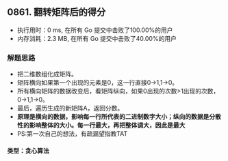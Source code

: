 ## 0861. 翻转矩阵后的得分
- 执行用时：0 ms, 在所有 Go 提交中击败了100.00%的用户
- 内存消耗：2.3 MB, 在所有 Go 提交中击败了40.00%的用户

### 解题思路
- 把二维数组化成矩阵。
- 矩阵横向如果第一个出现的元素是0，这一行直接0->1,1->0。
- 所有横向矩阵的数据改变后，看矩阵纵向，如果0出现的次数>1出现的次数，0->1,1->0。
- 最后，遍历生成的新矩阵A，返回分数。
- **原理是横向的数据，影响每一行所代表的二进制数字大小；纵向的数据是分散性的影响整体的大小。每一行最大，再把整体调大，因此是最大**
- PS:第一次自己的想法，有疏漏望指教TAT

#### 类型：贪心算法